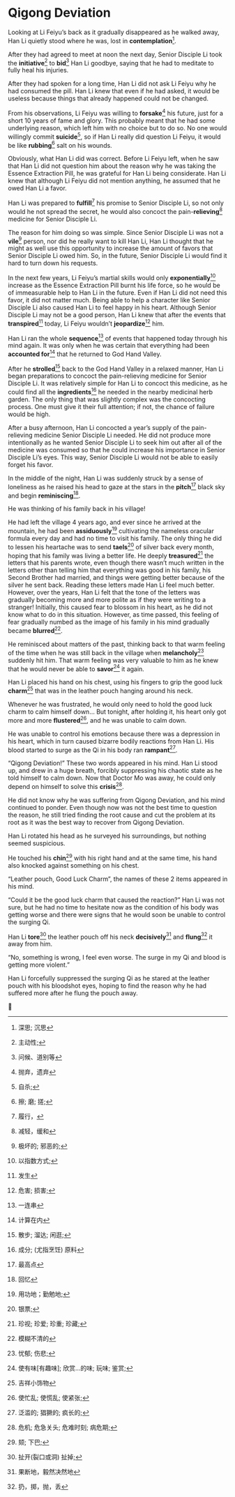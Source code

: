 # Qigong Deviation

Looking at Li Feiyu’s back as it gradually disappeared  as he walked away, Han Li quietly stood where he was, lost in **contemplation**[^1].

After they had agreed to meet at noon the next day, Senior Disciple Li took the **initiative**[^2] to **bid**[^3] Han Li goodbye, saying that he had to meditate to fully heal his injuries.

After they had spoken for a long time, Han Li did not ask Li Feiyu why he had consumed the pill. Han Li knew that even if he had asked, it would be useless because things that already happened could not be changed.

From his observations, Li Feiyu was willing to **forsake**[^4] his future, just for a short 10 years of fame and glory. This probably meant that he had some underlying reason, which left him with no choice but to do so. No one would willingly commit **suicide**[^5], so if Han Li really did question Li Feiyu, it would be like **rubbing**[^6] salt on his wounds.

Obviously, what Han Li did was correct. Before Li Feiyu left, when he saw that Han Li did not question him about the reason why he was taking the Essence  Extraction Pill, he was grateful for Han Li being considerate. Han Li knew that although Li Feiyu did not mention anything, he assumed that he owed Han Li a favor.

Han Li was prepared to **fulfill**[^7] his promise to Senior Disciple Li, so not only would he not spread the secret, he would also concoct the pain-**relieving**[^8] medicine for  Senior Disciple Li.

The reason for him doing so was simple. Since Senior Disciple Li was not a **vile**[^9] person, nor did he really want to kill Han Li, Han Li thought that he might as well use this opportunity to increase the amount of favors that Senior Disciple Li owed him. So, in the future, Senior Disciple Li would find it hard to turn down his requests.

In the next few years, Li Feiyu’s martial skills would only **exponentially**[^10] increase as the Essence Extraction Pill burnt his life force, so he would be of immeasurable help to Han Li in the future. Even if Han Li did not need this favor, it did not matter much. Being able to help a character like Senior Disciple Li also caused Han Li to feel happy in his heart. Although Senior Disciple Li may not be a good person, Han Li knew that after the events that **transpired**[^11] today, Li Feiyu wouldn’t **jeopardize**[^12] him.

Han Li ran the whole **sequence**[^13] of events that happened today through his mind again. It was only when he was certain that everything had been **accounted for**[^14] that he returned to God Hand Valley.

After he **strolled**[^15] back to the God Hand Valley in a relaxed manner, Han Li began preparations to concoct the pain-relieving medicine for Senior Disciple Li. It was relatively simple for Han Li to concoct this medicine, as he could find all the **ingredients**[^16] he needed in the nearby medicinal herb  garden. The only thing that was slightly complex was the concocting process. One must give it their full attention; if not, the chance of failure would be high.

After a busy afternoon, Han Li concocted a year’s supply of the pain-relieving medicine Senior Disciple Li needed. He did not produce more intentionally as he wanted Senior Disciple Li to seek him out after all  of the medicine was consumed so that he could increase his importance in Senior Disciple Li’s eyes. This way, Senior Disciple Li would not be able to easily forget his favor.

In the middle of the night, Han Li was suddenly struck by a sense of loneliness as he raised his head to gaze at the stars in the **pitch**[^17] black sky and begin **reminiscing**[^18].

He was thinking of his family back in his village!

He had left the village 4 years ago, and ever since he arrived at the mountain, he had been **assiduously**[^19] cultivating the nameless oracular formula every day and had no time to visit his family. The only thing he  did to lessen his heartache was to send **taels**[^20] of silver back every month, hoping that his family was living a better life. He deeply **treasured**[^21] the letters that his parents wrote, even though there wasn’t much written in the letters other than telling him that everything was good in his family, his Second Brother had married, and things were getting better because of the silver he sent back. Reading these letters made Han Li feel much better. However, over the years, Han Li felt that the tone of the letters was gradually becoming more and more polite as if they were writing to a stranger! Initially, this caused fear to blossom in his heart, as he did not know what to do in this situation. However, as time passed, this feeling of fear gradually numbed as the image of his family in his mind gradually became **blurred**[^22].

He reminisced about matters of the past, thinking back to that warm feeling of the time when he was still back in the village when **melancholy**[^23] suddenly hit him. That warm feeling was very valuable to him as he knew that he would never be able to **savor**[^24] it again.

Han Li placed his hand on his chest, using his fingers to grip the good luck **charm**[^25] that was in the leather pouch hanging around his neck.

Whenever he was frustrated, he would only need to hold the good luck charm to calm himself down… But tonight, after holding it, his heart only got more and more **flustered**[^26], and he was unable to calm down.

He was unable to control his emotions because there was a depression in his heart, which in turn caused bizarre bodily reactions from Han Li.  His blood started to surge as the Qi in his body ran **rampant**[^27].

“Qigong  Deviation!” These two words appeared in his mind. Han Li stood up, and drew in a huge breath, forcibly suppressing his chaotic state as he told himself to calm down. Now that Doctor Mo was away, he could only depend on himself to solve this **crisis**[^28].

He did not know why he was suffering from Qigong Deviation, and his mind continued to ponder. Even though now was not the best time to question the  reason, he still tried finding the root cause and cut the problem at its root as it was the best way to recover from Qigong Deviation.

Han Li rotated his head as he surveyed his surroundings, but nothing seemed suspicious.

He touched his **chin**[^29] with his right hand and at the same time, his hand also knocked against something on his chest.

“Leather pouch, Good Luck Charm”, the names of these 2 items appeared in his mind.

“Could it be the good luck charm that caused the reaction?” Han Li was not sure, but he had no time to hesitate now as the condition of his body was getting worse and there were signs that he would soon be unable to control the surging Qi.

Han Li **tore**[^30] the leather pouch off his neck **decisively**[^31] and **flung**[^32] it away from him.

“No, something is wrong, I feel even worse. The surge in my Qi and blood is getting more violent.”

Han Li forcefully suppressed the surging Qi as he stared at the leather pouch with his bloodshot eyes, hoping to find the reason why he had suffered more after he flung the pouch away.

:pencil:

[^1]: 深思; 沉思
[^2]: 主动性;
[^3]: 问候、道别等
[^4]: 抛弃，遗弃
[^5]: 自杀;
[^6]: 擦; 磨; 搓;
[^7]: 履行，
[^8]: 减轻，缓和
[^9]: 极坏的; 邪恶的;
[^10]: 以指数方式; 
[^11]: 发生
[^12]: 危害; 损害; 
[^13]: 一连串
[^14]: 计算在内
[^15]: 散步; 溜达; 闲逛; 
[^16]: 成分; (尤指烹饪) 原料
[^17]: 最高点
[^18]: 回忆
[^19]: 用功地；勤勉地; 
[^20]: 银票; 
[^21]: 珍视; 珍爱; 珍重; 珍藏; 
[^22]: 模糊不清的
[^23]: 忧郁; 伤悲; 
[^24]: 使有味[有趣味]; 欣赏…的味; 玩味; 鉴赏; 
[^25]: 吉祥小饰物
[^26]: 使忙乱; 使慌乱; 使紧张; 
[^27]: 泛滥的; 猖獗的; 疯长的; 
[^28]: 危机; 危急关头; 危难时刻; 病危期;
[^29]: 颏; 下巴; 
[^30]: 扯开(裂口或洞) 扯掉; 
[^31]: 果断地，毅然决然地
[^32]: 扔，掷，抛，丢